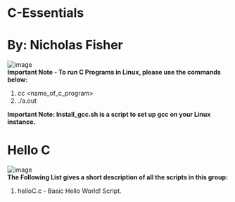 # C-Essentials <br />
# By: Nicholas Fisher <br />
![image](https://github.com/FishyStix12/C-Essentials/assets/102126354/f56906dc-6370-4cd7-9555-daa74c63023b) <br />
**Important Note - To run C Programs in Linux, please use the commands below:** <br />
1. cc <name_of_c_program> <br/>
2. ./a.out <br/>

**Important Note: Install_gcc.sh is a script to set up gcc on your Linux instance.**

# Hello C
![image](https://github.com/FishyStix12/C-Essentials/assets/102126354/5aa9b359-01d9-455a-90dd-f29b8b44856a) <br />
**The Following List gives a short description of all the scripts in this group:** <br />
1. helloC.c - Basic Hello World! Script.
